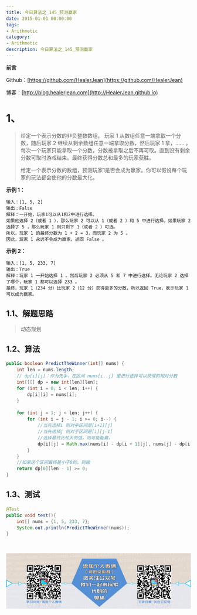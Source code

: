 ```yaml
---
title: 今日算法之_145_预测赢家
date: 2015-01-01 00:00:00
tags: 
- Arithmetic
category: 
- Arithmetic
description: 今日算法之_145_预测赢家
---
```


**前言**     

 Github：[https://github.com/HealerJean](https://github.com/HealerJean)         

 博客：[http://blog.healerjean.com](http://HealerJean.github.io)          



# 1、
> 给定一个表示分数的非负整数数组。 玩家 1 从数组任意一端拿取一个分数，随后玩家 2 继续从剩余数组任意一端拿取分数，然后玩家 1 拿，…… 。每次一个玩家只能拿取一个分数，分数被拿取之后不再可取。直到没有剩余分数可取时游戏结束。最终获得分数总和最多的玩家获胜。   
>
> 给定一个表示分数的数组，预测玩家1是否会成为赢家。你可以假设每个玩家的玩法都会使他的分数最大化。



**示例 1：**

```
输入：[1, 5, 2]
输出：False
解释：一开始，玩家1可以从1和2中进行选择。
如果他选择 2（或者 1 ），那么玩家 2 可以从 1（或者 2 ）和 5 中进行选择。如果玩家 2 选择了 5 ，那么玩家 1 则只剩下 1（或者 2 ）可选。
所以，玩家 1 的最终分数为 1 + 2 = 3，而玩家 2 为 5 。
因此，玩家 1 永远不会成为赢家，返回 False 。
```

**示例 2：**

```
输入：[1, 5, 233, 7]
输出：True
解释：玩家 1 一开始选择 1 。然后玩家 2 必须从 5 和 7 中进行选择。无论玩家 2 选择了哪个，玩家 1 都可以选择 233 。
最终，玩家 1（234 分）比玩家 2（12 分）获得更多的分数，所以返回 True，表示玩家 1 可以成为赢家。
```

## 1.1、解题思路 

>  动态规划



## 1.2、算法

```java
public boolean PredictTheWinner(int[] nums) {
    int len = nums.length;
    // dp[i][j]：作为先手，在区间 nums[i..j] 里进行选择可以获得的相对分数
    int[][] dp = new int[len][len];
    for (int i = 0; i < len; i++) {
        dp[i][i] = nums[i];
    }

    for (int j = 1; j < len; j++) {
        for (int i = j - 1; i >= 0; i--) {
            //当先选择i 则对手区间是[i+1][j]
            //当先选择j 则对手区间是[i][j-1]
            //选择最终比较大的值。则可能能赢，
            dp[i][j] = Math.max(nums[i] - dp[i + 1][j], nums[j] - dp[i][j - 1]);
        }
    }
    //如果这个区间最终是小于0的，则输
    return dp[0][len - 1] >= 0;
}
```




## 1.3、测试 

```java
@Test
public void test(){
    int[] nums = {1, 5, 233, 7};
    System.out.println(PredictTheWinner(nums));
}
```



​          

![ContactAuthor](https://raw.githubusercontent.com/HealerJean/HealerJean.github.io/master/assets/img/artical_bottom.jpg)



<link rel="stylesheet" href="https://unpkg.com/gitalk/dist/gitalk.css">

<script src="https://unpkg.com/gitalk@latest/dist/gitalk.min.js"></script> 
<div id="gitalk-container"></div>    
 <script type="text/javascript">
    var gitalk = new Gitalk({
		clientID: `1d164cd85549874d0e3a`,
		clientSecret: `527c3d223d1e6608953e835b547061037d140355`,
		repo: `HealerJean.github.io`,
		owner: 'HealerJean',
		admin: ['HealerJean'],
		id: 'YO5CWeA2hKoN6vsP',
    });
    gitalk.render('gitalk-container');
</script> 


